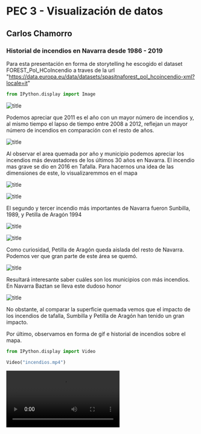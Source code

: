 # PEC 3 - Visualización de datos


## Carlos Chamorro

### Historial de incendios en Navarra desde 1986 - 2019 

Para esta presentación en forma de storytelling he escogido el dataset FOREST_Pol_HCoIncendio a traves de la url "https://data.europa.eu/data/datasets/spasitnaforest_pol_hcoincendio-xml?locale=it"


```python
from IPython.display import Image
```

![title](figura1.png)


Podemos apreciar que 2011 es el año con un mayor número de incendios y, al mismo tiempo el lapso de tiempo entre 2008 a 2012, reflejan un mayor número de incendios en comparación con el resto de años.

![title](figura2_1.png)

Al observar el area quemada por año y municipio podemos apreciar los incendios más devastadores de los últimos 30 años en Navarra. El incendio mas grave se dio en 2016 en Tafalla. Para hacernos una idea de las dimensiones de este, lo visualizaremmos en el mapa

![title](2016_lejos.png)

![title](tafalla.png)

El segundo y tercer incendio más importantes de Navarra fueron Sunbilla, 1989, y Petilla de Aragón 1994

![title](sunbilla.png)

![title](petilla.png)

Como curiosidad, Petilla de Aragón queda aislada del resto de Navarra. Podemos ver que gran parte de este área se quemó.

![title](figura3.png)

Resultará interesante saber cuáles son los municipios con más incendios. En Navarra Baztan se lleva este dudoso honor

![title](figura4.png)

No obstante, al comparar la superficie quemada vemos que el impacto de los incendios de tafalla, Sumbilla y Petilla de Aragón han tenido un gran impacto.

Por último, observamos en forma de gif e historial de incendios sobre el mapa.


```python
from IPython.display import Video

Video("incendios.mp4")
```




<video src="incendios.mp4" controls  >
      Your browser does not support the <code>video</code> element.
    </video>


